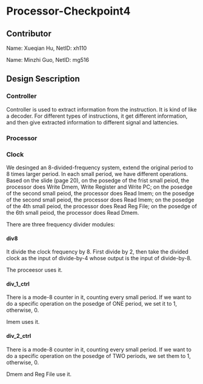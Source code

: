 # Processor-Checkpoint4
## Contributor
Name: Xueqian Hu, NetID: xh110

Name: Minzhi Guo, NetID: mg516
## Design Sescription
### Controller
Controller is used to extract information from the instruction. It is kind of like a decoder. For different types of instructions, it get different information, and then give extracted information to different signal and lattencies.
### Processor
### Clock
We desinged an 8-divided-frequency system, extend the original period to 8 times larger period. In each small period, we have different operations. Based on the slide (page 20), on the posedge of the frist small peiod, the processor does Write Dmem, Write Register and Write PC; on the posedge of the second small peiod, the processor does Read Imem; on the posedge of the second small peiod, the processor does Read Imem; on the posedge of the 4th small peiod, the processor does Read Reg File; on the posedge of the 6th small peiod, the processor does Read Dmem.

There are three frequency divider modules:
#### div8
It divide the clock frequency by 8. First divide by 2, then take the divided clock as the input of divide-by-4 whose output is the input of divide-by-8.

The proceesor uses it.
#### div_1_ctrl
There is a mode-8 counter in it, counting every small period. If we want to do a specific operation on the posedge of ONE period, we set it to 1, otherwise, 0.

Imem uses it.
#### div_2_ctrl
There is a mode-8 counter in it, counting every small period. If we want to do a specific operation on the posedge of TWO periods, we set them to 1, otherwise, 0.

Dmem and Reg File use it.
